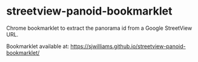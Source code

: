 # streetview-panoid-bookmarklet
Chrome bookmarklet to extract the panorama id from a Google StreetView URL.

Bookmarklet available at: https://sjwilliams.github.io/streetview-panoid-bookmarklet/
